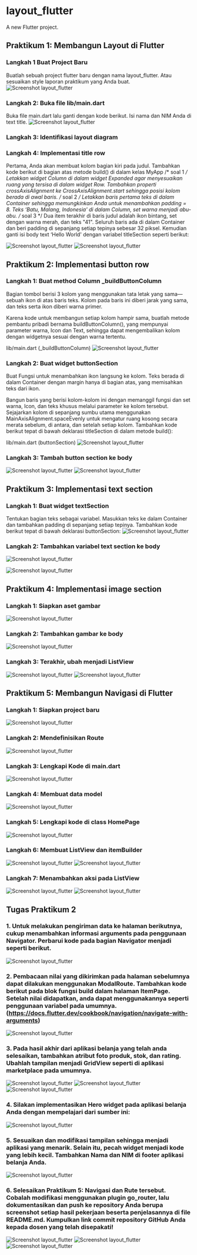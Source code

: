 # layout_flutter

A new Flutter project.

## Praktikum 1: Membangun Layout di Flutter
### Langkah 1 Buat Project Baru
Buatlah sebuah project flutter baru dengan nama layout_flutter. Atau sesuaikan style laporan praktikum yang Anda buat.
![Screenshot layout_flutter](images/ss01.png)

### Langkah 2: Buka file lib/main.dart
Buka file main.dart lalu ganti dengan kode berikut. Isi nama dan NIM Anda di text title.
![Screenshot layout_flutter](images/ss02.png)

### Langkah 3: Identifikasi layout diagram

### Langkah 4: Implementasi title row
Pertama, Anda akan membuat kolom bagian kiri pada judul. Tambahkan kode berikut di bagian atas metode build() di dalam kelas MyApp
/* soal 1 */ Letakkan widget Column di dalam widget Expanded agar menyesuaikan ruang yang tersisa di dalam widget Row. Tambahkan properti crossAxisAlignment ke CrossAxisAlignment.start sehingga posisi kolom berada di awal baris.
/* soal 2 */ Letakkan baris pertama teks di dalam Container sehingga memungkinkan Anda untuk menambahkan padding = 8. Teks ‘Batu, Malang, Indonesia' di dalam Column, set warna menjadi abu-abu.
/* soal 3 */ Dua item terakhir di baris judul adalah ikon bintang, set dengan warna merah, dan teks "41". Seluruh baris ada di dalam Container dan beri padding di sepanjang setiap tepinya sebesar 32 piksel. Kemudian ganti isi body text ‘Hello World' dengan variabel titleSection seperti berikut:

![Screenshot layout_flutter](images/ss03.png)
![Screenshot layout_flutter](images/ss04.png)

## Praktikum 2: Implementasi button row

### Langkah 1: Buat method Column _buildButtonColumn
Bagian tombol berisi 3 kolom yang menggunakan tata letak yang sama—sebuah ikon di atas baris teks. Kolom pada baris ini diberi jarak yang sama, dan teks serta ikon diberi warna primer.

Karena kode untuk membangun setiap kolom hampir sama, buatlah metode pembantu pribadi bernama buildButtonColumn(), yang mempunyai parameter warna, Icon dan Text, sehingga dapat mengembalikan kolom dengan widgetnya sesuai dengan warna tertentu.

lib/main.dart (_buildButtonColumn)
![Screenshot layout_flutter](images/ss05.png)

### Langkah 2: Buat widget buttonSection
Buat Fungsi untuk menambahkan ikon langsung ke kolom. Teks berada di dalam Container dengan margin hanya di bagian atas, yang memisahkan teks dari ikon.

Bangun baris yang berisi kolom-kolom ini dengan memanggil fungsi dan set warna, Icon, dan teks khusus melalui parameter ke kolom tersebut. Sejajarkan kolom di sepanjang sumbu utama menggunakan MainAxisAlignment.spaceEvenly untuk mengatur ruang kosong secara merata sebelum, di antara, dan setelah setiap kolom. Tambahkan kode berikut tepat di bawah deklarasi titleSection di dalam metode build():

lib/main.dart (buttonSection)
![Screenshot layout_flutter](images/ss06.png)

### Langkah 3: Tambah button section ke body
![Screenshot layout_flutter](images/ss07.png)
![Screenshot layout_flutter](images/ss08.png)

## Praktikum 3: Implementasi text section
### Langkah 1: Buat widget textSection
Tentukan bagian teks sebagai variabel. Masukkan teks ke dalam Container dan tambahkan padding di sepanjang setiap tepinya. Tambahkan kode berikut tepat di bawah deklarasi buttonSection:
![Screenshot layout_flutter](images/ss09.png)
### Langkah 2: Tambahkan variabel text section ke body
![Screenshot layout_flutter](images/ss10.png)

![Screenshot layout_flutter](images/ss11.png)

## Praktikum 4: Implementasi image section
### Langkah 1: Siapkan aset gambar
![Screenshot layout_flutter](images/ss12.png)

### Langkah 2: Tambahkan gambar ke body
![Screenshot layout_flutter](images/ss13.png)

### Langkah 3: Terakhir, ubah menjadi ListView
![Screenshot layout_flutter](images/ss14.png)
![Screenshot layout_flutter](images/ss15.png)

## Praktikum 5: Membangun Navigasi di Flutter
### Langkah 1: Siapkan project baru
![Screenshot layout_flutter](images/ss16.png)

### Langkah 2: Mendefinisikan Route
![Screenshot layout_flutter](images/ss17.png)

### Langkah 3: Lengkapi Kode di main.dart
![Screenshot layout_flutter](images/ss18.png)

### Langkah 4: Membuat data model
![Screenshot layout_flutter](images/ss19.png)

### Langkah 5: Lengkapi kode di class HomePage
![Screenshot layout_flutter](images/ss20.png)

### Langkah 6: Membuat ListView dan itemBuilder
![Screenshot layout_flutter](images/ss21.png)
![Screenshot layout_flutter](images/ss22.png)

### Langkah 7: Menambahkan aksi pada ListView
![Screenshot layout_flutter](images/ss23.png)
![Screenshot layout_flutter](images/ss24.png)

## Tugas Praktikum 2
### 1. Untuk melakukan pengiriman data ke halaman berikutnya, cukup menambahkan informasi arguments pada penggunaan Navigator. Perbarui kode pada bagian Navigator menjadi seperti berikut.
![Screenshot layout_flutter](images/ss25.png)

### 2. Pembacaan nilai yang dikirimkan pada halaman sebelumnya dapat dilakukan menggunakan ModalRoute. Tambahkan kode berikut pada blok fungsi build dalam halaman ItemPage. Setelah nilai didapatkan, anda dapat menggunakannya seperti penggunaan variabel pada umumnya. (https://docs.flutter.dev/cookbook/navigation/navigate-with-arguments)
![Screenshot layout_flutter](images/ss26.png)

### 3. Pada hasil akhir dari aplikasi belanja yang telah anda selesaikan, tambahkan atribut foto produk, stok, dan rating. Ubahlah tampilan menjadi GridView seperti di aplikasi marketplace pada umumnya.
![Screenshot layout_flutter](images/ss28.png)
![Screenshot layout_flutter](images/ss29.png)
![Screenshot layout_flutter](images/ss30.png)

### 4. Silakan implementasikan Hero widget pada aplikasi belanja Anda dengan mempelajari dari sumber ini:
![Screenshot layout_flutter](images/ss31.png)

### 5. Sesuaikan dan modifikasi tampilan sehingga menjadi aplikasi yang menarik. Selain itu, pecah widget menjadi kode yang lebih kecil. Tambahkan Nama dan NIM di footer aplikasi belanja Anda.
![Screenshot layout_flutter](images/record01.gif)

### 6. Selesaikan Praktikum 5: Navigasi dan Rute tersebut. Cobalah modifikasi menggunakan plugin go_router, lalu dokumentasikan dan push ke repository Anda berupa screenshot setiap hasil pekerjaan beserta penjelasannya di file README.md. Kumpulkan link commit repository GitHub Anda kepada dosen yang telah disepakati!
![Screenshot layout_flutter](images/ss32.png)
![Screenshot layout_flutter](images/ss33.png)
![Screenshot layout_flutter](images/ss34.png)
